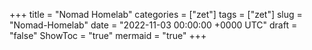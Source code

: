 +++
title = "Nomad Homelab"
categories = ["zet"]
tags = ["zet"]
slug = "Nomad-Homelab"
date = "2022-11-03 00:00:00 +0000 UTC"
draft = "false"
ShowToc = "true"
mermaid = "true"
+++


